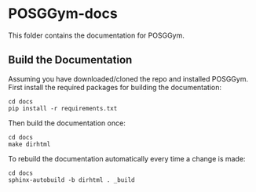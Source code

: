 # POSGGym-docs

This folder contains the documentation for POSGGym.

## Build the Documentation

Assuming you have downloaded/cloned the repo and installed POSGGym. First install the required packages for building the documentation:

```
cd docs
pip install -r requirements.txt
```

Then build the documentation once:

```
cd docs
make dirhtml
```

To rebuild the documentation automatically every time a change is made:

```
cd docs
sphinx-autobuild -b dirhtml . _build
```
